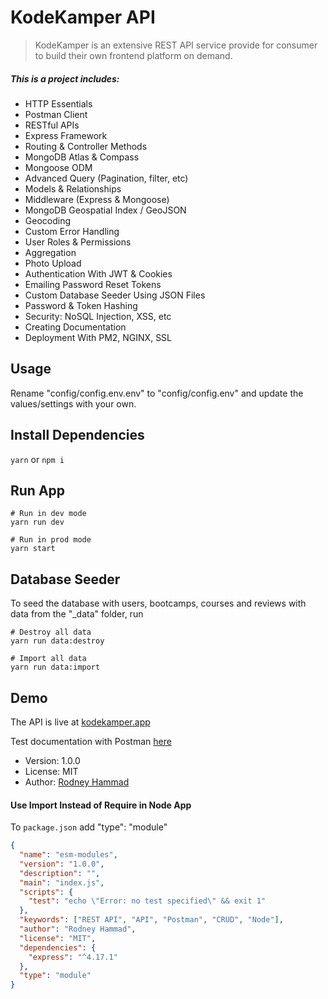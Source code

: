 # KodeKamper API

> KodeKamper is an extensive REST API service provide for consumer to build their own frontend platform on demand.

##### This is a project includes:

- HTTP Essentials
- Postman Client
- RESTful APIs
- Express Framework
- Routing & Controller Methods
- MongoDB Atlas & Compass
- Mongoose ODM
- Advanced Query (Pagination, filter, etc)
- Models & Relationships
- Middleware (Express & Mongoose)
- MongoDB Geospatial Index / GeoJSON
- Geocoding
- Custom Error Handling
- User Roles & Permissions
- Aggregation
- Photo Upload
- Authentication With JWT & Cookies
- Emailing Password Reset Tokens
- Custom Database Seeder Using JSON Files
- Password & Token Hashing
- Security: NoSQL Injection, XSS, etc
- Creating Documentation
- Deployment With PM2, NGINX, SSL

## Usage

Rename "config/config.env.env" to "config/config.env" and update the values/settings with your own.

## Install Dependencies

`yarn` or `npm i`

## Run App

```
# Run in dev mode
yarn run dev

# Run in prod mode
yarn start
```

## Database Seeder

To seed the database with users, bootcamps, courses and reviews with data from the "\_data" folder, run

```
# Destroy all data
yarn run data:destroy

# Import all data
yarn run data:import
```

## Demo

The API is live at [kodekamper.app](https://kodekamper.app)

Test documentation with Postman [here](https://documenter.getpostman.com/view/8923145/SVtVVTzd?version=latest)

- Version: 1.0.0
- License: MIT
- Author: [Rodney Hammad](https://kodeflash.com)

#### Use Import Instead of Require in Node App

To `package.json` add "type": "module"

```json
{
  "name": "esm-modules",
  "version": "1.0.0",
  "description": "",
  "main": "index.js",
  "scripts": {
    "test": "echo \"Error: no test specified\" && exit 1"
  },
  "keywords": ["REST API", "API", "Postman", "CRUD", "Node"],
  "author": "Rodney Hammad",
  "license": "MIT",
  "dependencies": {
    "express": "^4.17.1"
  },
  "type": "module"
}
```
